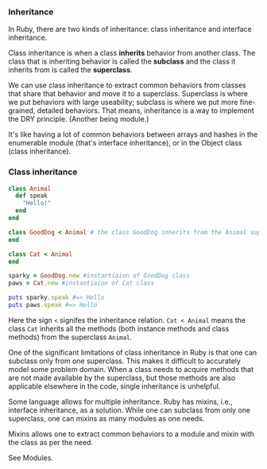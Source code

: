 ### Inheritance

In Ruby, there are two kinds of inheritance: class inheritance and interface inheritance.

Class inheritance is when a class __inherits__ behavior from another class. The class that is inheriting behavior is called the __subclass__ and the class it inherits from is called the __superclass__.

We can use class inheritance to extract common behaviors from classes that share that behavior and move it to a superclass. Superclass is where we put behaviors with large useability; subclass is where we put more fine-grained, detailed behaviors. That means, inheritance is a way to implement the DRY principle. (Another being module.)

It's like having a lot of common behaviors between arrays and hashes in the enumerable module (that's interface inheritance), or in the Object class (class inheritance).

### Class inheritance

```ruby
class Animal
  def speak
    "Hello!"
  end
end

class GoodDog < Animal # the class GoodDog inherits from the Animal superclass
end

class Cat < Animal
end

sparky = GoodDog.new #instantiaion of GoodDog class
paws = Cat.new #instantiaion of Cat class

puts sparky.speak #=> Hello
puts paws.speak #=> Hello
```

Here the sign `<` signifes the inheritance relation. `Cat < Animal` means the class `Cat` inherits all the methods (both instance methods and class methods) from the superclass `Animal`.

One of the significant limitations of class inheritance in Ruby is that one can subclass only from one superclass. This makes it difficult to accurately model some problem domain. When a class needs to acquire methods that are not made available by the superclass, but those methods are also applicable elsewhere in the code, single inheritance is unhelpful.

Some language allows for multiple inheritance. Ruby has mixins, i.e., interface inheritance, as a solution. While one can subclass from only one superclass, one can mixins as many modules as one needs.

Mixins allows one to extract common behaviors to a module and mixin with the class as per the need.

See Modules.